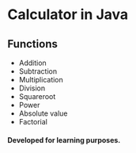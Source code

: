 # Calculator in Java


## Functions

* Addition 
* Subtraction
* Multiplication 
* Division 
* Squareroot 
* Power
* Absolute value
* Factorial


#### Developed for learning purposes.
